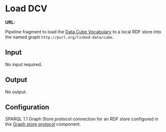 # Load DCV

**URL:** 

Pipeline fragment to load the [Data Cube Vocabulary](https://www.w3.org/TR/vocab-data-cube/) to a local RDF store into the named graph `http://purl.org/linked-data/cube`.

## Input

No input required.

## Output

No output.

## Configuration

SPARQL 1.1 Graph Store protocol connection for an RDF store configured in the [Graph store protocol](http://etl.linkedpipes.com/components/l-graphstoreprotocol) component.
